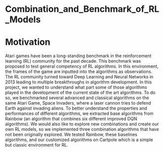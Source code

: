 # Combination_and_Benchmark_of_RL_Models

# Motivation
Atari games have been a long-standing benchmark in the reinforcement learning (RL) community for the past decade. This benchmark was proposed to test general competency
of RL algorithms. In this environment, the frames of the game are inputted into the algorithms as observations. The RL community turned toward Deep Learning and Neural Networks in 2013 leading to multiple breakthroughs in algorithm development. In this project, we wanted to understand what part some of those algorithms played in the development of the current state of the art algorithms. To do so, we benchmarked several advanced and classical algorithms on the same Atari Game, Space Invaders, where a laser cannon tries to defend Earth against invading aliens. To better understand the properties and performances of different algorithms, we extracted base algorithms from Rainbow (an algorithm that combines six different improved DQN algorithms). We would also like to explore new combinations and create our own RL models, so we implemented three combination algorithms that have not been originally explored. We tested Rainbow, these baselines algorithms, and our customized algorithms on Cartpole which is a simple but classic environment for RL.
